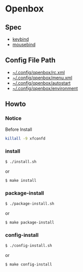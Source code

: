 
# Openbox


## Spec

* [keybind](spec-keybind.md)
* [mousebind](spec-mousebind.md)


## Config File Path

* [~/.config/openbox/rc.xml](https://github.com/samwhelp/note-about-openbox/blob/gh-pages/_demo/config/openbox-config/plan/config/openbox/rc.xml)
* [~/.config/openbox/menu.xml](config/openbox/menu.xml)
* [~/.config/openbox/autostart](https://github.com/samwhelp/note-about-openbox/blob/gh-pages/_demo/config/openbox-config/plan/config/openbox/autostart)
* [~/.config/openbox/environment](https://github.com/samwhelp/note-about-openbox/blob/gh-pages/_demo/config/openbox-config/plan/config/openbox/environment)



## Howto

### Notice

Before Install

``` sh
killall -9 xfconfd
```

### install

``` sh
$ ./install.sh
```

or

``` sh
$ make install
```


### package-install

``` sh
$ ./package-install.sh
```

or

``` sh
$ make package-install
```


### config-install

``` sh
$ ./config-install.sh
```

or

``` sh
$ make config-install
```
